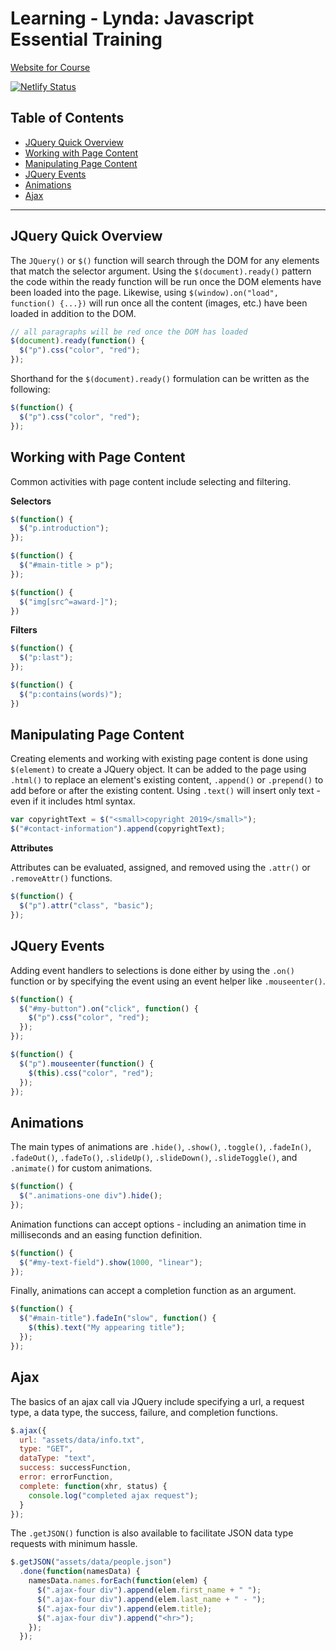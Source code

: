 # Learning - Lynda: Javascript Essential Training

[Website for Course](https://learning-mar-2019-jquery-essential-training.netlify.com/)

[![Netlify Status](https://api.netlify.com/api/v1/badges/50adb733-aff6-451d-96cc-3c94459d5e00/deploy-status)](https://app.netlify.com/sites/learning-mar-2019-jquery-essential-training/deploys)

## Table of Contents

* [JQuery Quick Overview](#jquery-quick-overview)
* [Working with Page Content](#working-with-page-content)
* [Manipulating Page Content](#manipulating-page-content)
* [JQuery Events](#jquery-events)
* [Animations](#animations)
* [Ajax](#ajax)

---

## JQuery Quick Overview

The `JQuery()` or `$()` function will search through the DOM for any elements that match the selector argument. Using the `$(document).ready()` pattern the code within the ready function will be run once the DOM elements have been loaded into the page. Likewise, using `$(window).on("load", function() {...})` will run once all the content (images, etc.) have been loaded in addition to the DOM.

```javascript
// all paragraphs will be red once the DOM has loaded
$(document).ready(function() {
  $("p").css("color", "red");
});
```

Shorthand for the `$(document).ready()` formulation can be written as the following:

```javascript
$(function() {
  $("p").css("color", "red");
});
```

## Working with Page Content

Common activities with page content include selecting and filtering.

**Selectors**

```javascript
$(function() {
  $("p.introduction");
});

$(function() {
  $("#main-title > p");
});

$(function() {
  $("img[src^=award-]");
})
```

**Filters**

```javascript
$(function() {
  $("p:last");
});

$(function() {
  $("p:contains(words)");
})
```

## Manipulating Page Content

Creating elements and working with existing page content is done using `$(element)` to create a JQuery object. It can be added to the page using `.html()` to replace an element's existing content, `.append()` or `.prepend()` to add before or after the existing content. Using `.text()` will insert only text - even if it includes html syntax.

```javascript
var copyrightText = $("<small>copyright 2019</small>");
$("#contact-information").append(copyrightText);
```

**Attributes**

Attributes can be evaluated, assigned, and removed using the `.attr()` or `.removeAttr()` functions.

```javascript
$(function() {
  $("p").attr("class", "basic");
});
```

## JQuery Events

Adding event handlers to selections is done either by using the `.on()` function or by specifying the event using an event helper like `.mouseenter()`.

```javascript
$(function() {
  $("#my-button").on("click", function() {
    $("p").css("color", "red");
  });
});

$(function() {
  $("p").mouseenter(function() {
    $(this).css("color", "red");
  });
});
```

## Animations

The main types of animations are `.hide()`, `.show()`, `.toggle()`, `.fadeIn()`, `.fadeOut()`, `.fadeTo()`, `.slideUp()`, `.slideDown()`, `.slideToggle()`, and `.animate()` for custom animations.

```javascript
$(function() {
  $(".animations-one div").hide();
});
```

Animation functions can accept options - including an animation time in milliseconds and an easing function definition.

```javascript
$(function() {
  $("#my-text-field").show(1000, "linear");
});
```

Finally, animations can accept a completion function as an argument.

```javascript
$(function() {
  $("#main-title").fadeIn("slow", function() {
    $(this).text("My appearing title");
  });
});
```

## Ajax

The basics of an ajax call via JQuery include specifying a url, a request type, a data type, the success, failure, and completion functions.

```javascript
$.ajax({
  url: "assets/data/info.txt",
  type: "GET",
  dataType: "text",
  success: successFunction,
  error: errorFunction,
  complete: function(xhr, status) {
    console.log("completed ajax request");
  }
});
```

The `.getJSON()` function is also available to facilitate JSON data type requests with minimum hassle.

```javascript
$.getJSON("assets/data/people.json")
  .done(function(namesData) {
    namesData.names.forEach(function(elem) {
      $(".ajax-four div").append(elem.first_name + " ");
      $(".ajax-four div").append(elem.last_name + " - ");
      $(".ajax-four div").append(elem.title);
      $(".ajax-four div").append("<hr>");
    });
  });
```